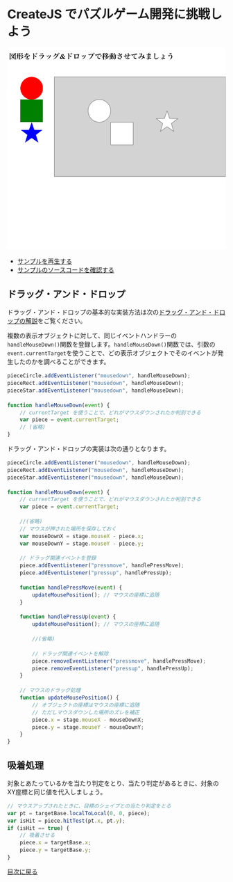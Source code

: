 # CreateJS でパズルゲーム開発に挑戦しよう

![](../imgs/game_pazzle.html.png)

- [サンプルを再生する](https://ics-creative.github.io/tutorial-createjs/samples/game_pazzle.html)
- [サンプルのソースコードを確認する](../samples/game_pazzle.html)

## ドラッグ・アンド・ドロップ

ドラッグ・アンド・ドロップの基本的な実装方法は次の[ドラッグ・アンド・ドロップの解説](mouse_drag.md)をご覧ください。

複数の表示オブジェクトに対して、同じイベントハンドラーの`handleMouseDown()`関数を登録します。`handleMouseDown()`関数では、引数の`event.currentTarget`を使うことで、どの表示オブジェクトでそのイベントが発生したのかを調べることができます。

```js
pieceCircle.addEventListener("mousedown", handleMouseDown);
pieceRect.addEventListener("mousedown", handleMouseDown);
pieceStar.addEventListener("mousedown", handleMouseDown);

function handleMouseDown(event) {
    // currentTarget を使うことで、どれがマウスダウンされたか判別できる
    var piece = event.currentTarget;
    // (省略)
}
```

ドラッグ・アンド・ドロップの実装は次の通りとなります。

```js
pieceCircle.addEventListener("mousedown", handleMouseDown);
pieceRect.addEventListener("mousedown", handleMouseDown);
pieceStar.addEventListener("mousedown", handleMouseDown);

function handleMouseDown(event) {
    // currentTarget を使うことで、どれがマウスダウンされたか判別できる
    var piece = event.currentTarget;

    //(省略)
    // マウスが押された場所を保存しておく
    var mouseDownX = stage.mouseX - piece.x;
    var mouseDownY = stage.mouseY - piece.y;

    // ドラッグ関連イベントを登録
    piece.addEventListener("pressmove", handlePressMove);
    piece.addEventListener("pressup", handlePressUp);

    function handlePressMove(event) {
        updateMousePosition(); // マウスの座標に追随
    }

    function handlePressUp(event) {
        updateMousePosition(); // マウスの座標に追随

        //(省略)

        // ドラッグ関連イベントを解除
        piece.removeEventListener("pressmove", handlePressMove);
        piece.removeEventListener("pressup", handlePressUp);
    }

    // マウスのドラッグ処理
    function updateMousePosition() {
        // オブジェクトの座標はマウスの座標に追随
        // ただしマウスダウンした場所のズレを補正
        piece.x = stage.mouseX - mouseDownX;
        piece.y = stage.mouseY - mouseDownY;
    }
}
```



## 吸着処理

対象とあたっているかを当たり判定をとり、当たり判定があるときに、対象のXY座標と同じ値を代入しましょう。

```js
// マウスアップされたときに、目標のシェイプとの当たり判定をとる
var pt = targetBase.localToLocal(0, 0, piece);
var isHit = piece.hitTest(pt.x, pt.y);
if (isHit == true) {
    // 吸着させる
    piece.x = targetBase.x;
    piece.y = targetBase.y;
}
```

[目次に戻る](index.md)
